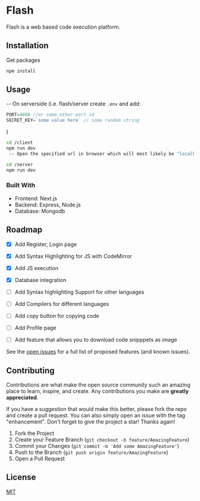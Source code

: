 # Flash
Flash is a web based code execution platform.

## Installation

Get packages

```bash
npm install
```

## Usage

-- On serverside (i.e. flash/server create `.env` and add: 

```js
PORT=4000 //or some other port id
SECRET_KEY=`some value here` // some random string
```
)

```bash
cd /client
npm run dev
 -- Open the specified url in browser which will most likely be "localhost:3000"

cd /server
npm run dev
```
### Built With

* Frontend: Next.js
* Backend: Express, Node.js
* Database: Mongodb

## Roadmap

- [x] Add Register, Login page
- [x] Add Syntax Highlighting for JS with CodeMirror
- [x] Add JS execution
- [x] Database integration
- [ ] Add Syntax highlighting Support for other languages
- [ ] Add Compilers for different languages
- [ ] Add copy button for copying code
- [ ] Add Profile page
- [ ] Add feature that allows you to download code snipppets as image


See the [open issues](https://github.com/othneildrew/Best-README-Template/issues) for a full list of proposed features (and known issues).

## Contributing

Contributions are what make the open source community such an amazing place to learn, inspire, and create. Any contributions you make are **greatly appreciated**.

If you have a suggestion that would make this better, please fork the repo and create a pull request. You can also simply open an issue with the tag "enhancement".
Don't forget to give the project a star! Thanks again!

1. Fork the Project
2. Create your Feature Branch (`git checkout -b feature/AmazingFeature`)
3. Commit your Changes (`git commit -m 'Add some AmazingFeature'`)
4. Push to the Branch (`git push origin feature/AmazingFeature`)
5. Open a Pull Request

## License

[MIT](https://choosealicense.com/licenses/mit/)







